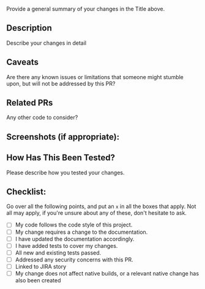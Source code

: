 Provide a general summary of your changes in the Title above.

## Description
Describe your changes in detail

## Caveats
Are there any known issues or limitations that someone might stumble upon, but will not be addressed by this PR?

## Related PRs
Any other code to consider?

## Screenshots (if appropriate):

## How Has This Been Tested?
Please describe how you tested your changes.

## Checklist:
Go over all the following points, and put an `x` in all the boxes that apply. Not all may apply, if you're unsure about any of these, don't hesitate to ask.

- [ ] My code follows the code style of this project.
- [ ] My change requires a change to the documentation.
- [ ] I have updated the documentation accordingly.
- [ ] I have added tests to cover my changes.
- [ ] All new and existing tests passed.
- [ ] Addressed any security concerns with this PR.
- [ ] Linked to JIRA story
- [ ] My change does not affect native builds, or a relevant native change has also been created
